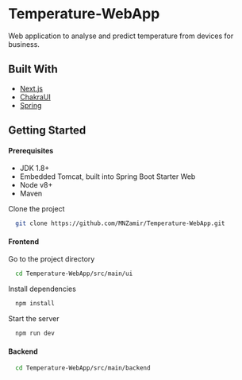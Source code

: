 
# Temperature-WebApp

Web application to analyse and predict temperature from devices for business.


## Built With

 - [Next.js](https://nextjs.org/)
 - [ChakraUI](https://chakra-ui.com/)
 - [Spring](https://spring.io/)


## Getting Started

#### Prerequisites

- JDK 1.8+
- Embedded Tomcat, built into Spring Boot Starter Web
- Node v8+
- Maven

Clone the project

```bash
  git clone https://github.com/MNZamir/Temperature-WebApp.git
```

#### Frontend

Go to the project directory

```bash
  cd Temperature-WebApp/src/main/ui
```

Install dependencies

```bash
  npm install
```

Start the server

```bash
  npm run dev
```

#### Backend

```bash
  cd Temperature-WebApp/src/main/backend
```


